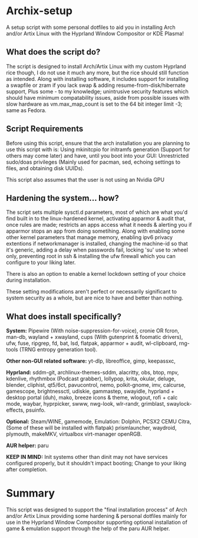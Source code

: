 # Archix-setup

A setup script with some personal dotfiles to aid you in installing Arch and/or Artix Linux with the Hyprland Window Compositor or KDE Plasma!

## What does the script do?

The script is designed to install Arch/Artix Linux with my custom Hyprland rice though, I do not use it much any more, but the rice should still function as intended.
Along with installing software, it includes support for installing a swapfile or zram if you lack swap & adding resume-from-disk/hibernate support, Plus some - to my knowledge; unintrusive security features which should have minimum compatability issues, aside from possible issues with slow hardware as vm.max_map_count is set to the 64 bit integer limit -3; same as Fedora.

## Script Requirements
Before using this script, ensure that the arch installation you are planning to use this script with is: Using mkinitcpio for initramfs generation (Support for others may come later) and have, until you boot into your GUI: Unrestricted sudo/doas privileges (Mainly used for pacman, sed, echoing settings to files, and obtaining disk UUIDs).

This script also assumes that the user is not using an Nvidia GPU

## Hardening the system... how?

The script sets multiple sysctl.d parameters, most of which are what you'd find built in to the linux-hardened kernel, activating apparmor & audit that, once rules are made; restricts an apps access what it needs & alerting you if apparmor stops an app from doing sometihing. Along with enabling some other kernel parameters that manage memory, enabling ipv6 privacy extentions if networkmanager is installed, changing the machine-id so that it's generic, adding a delay when passwords fail, locking 'su' use to :wheel only, preventing root in ssh & installing the ufw firewall which you can configure to your liking later.

There is also an option to enable a kernel lockdown setting of your choice during installation.

These setting modifications aren't perfect or necessarily significant to system security as a whole, but are nice to have and better than nothing.


## What does install specifically?

__System:__
Pipewire (With noise-suppression-for-voice),
cronie OR fcron,
man-db,
wayland + xwayland,
cups (With gutenprint & foomatic drivers),
ufw,
fuse,
ripgrep,
fd,
bat,
lsd,
flatpak,
apparmor + audit,
wl-clipboard,
rng-tools (TRNG entropy generation tool).

__Other non-GUI related software:__
yt-dlp,
libreoffice,
gimp,
keepassxc,

__Hyprland:__
sddm-git,
archlinux-themes-sddm,
alacritty,
obs,
btop,
mpv,
kdenlive,
rhythmbox (Podcast grabber),
lollypop,
krita,
okular,
deluge,
blender,
cliphist,
qt5/6ct,
pavucontrol,
nemo,
polkit-gnome,
imv,
calcurse,
gamescope,
brightnessctl,
udiskie,
gammastep,
swayidle,
hyprland + desktop portal (duh),
mako,
breeze icons & theme,
wlogout,
rofi + calc mode,
waybar,
hyprpicker,
swww,
nwg-look,
wlr-randr,
grimblast,
swaylock-effects,
psuinfo.

__Optional:__
Steam/WINE,
gamemode,
Emulation:
    Dolphin,
    PCSX2
    CEMU
    Citra,
    (Some of these will be installed with flatpak)
prismlauncher,
waydroid, 
plymouth,
makeMKV,
virtualbox
virt-manager
openRGB.

__AUR helper:__
paru

__KEEP IN MIND:__
Init systems other than dinit may not have services configured properly, but it shouldn't impact booting; Change to your liking after completion.

# Summary

This script was designed to support the "final installation process" of Arch and/or Artix Linux providing some hardening & personal dotfiles mainly for use in the Hyprland Window Compositor supporting optional installation of game & emulation support through the help of the paru AUR helper. 
